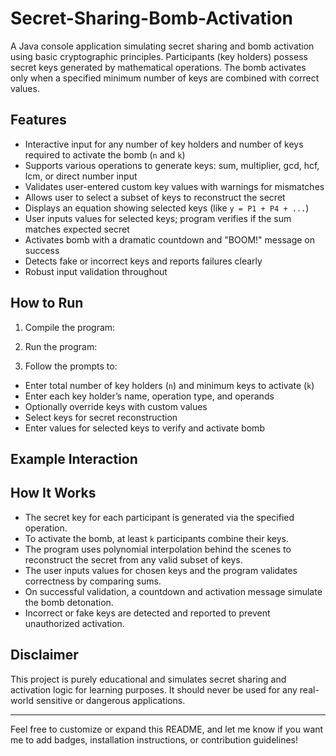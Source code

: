 # Secret-Sharing-Bomb-Activation

A Java console application simulating secret sharing and bomb activation using basic cryptographic principles. Participants (key holders) possess secret keys generated by mathematical operations. The bomb activates only when a specified minimum number of keys are combined with correct values.

## Features

- Interactive input for any number of key holders and number of keys required to activate the bomb (`n` and `k`)
- Supports various operations to generate keys: sum, multiplier, gcd, hcf, lcm, or direct number input
- Validates user-entered custom key values with warnings for mismatches
- Allows user to select a subset of keys to reconstruct the secret
- Displays an equation showing selected keys (like `y = P1 + P4 + ...`)
- User inputs values for selected keys; program verifies if the sum matches expected secret
- Activates bomb with a dramatic countdown and "BOOM!" message on success
- Detects fake or incorrect keys and reports failures clearly
- Robust input validation throughout

## How to Run

1. Compile the program:

2. Run the program:

3. Follow the prompts to:
- Enter total number of key holders (`n`) and minimum keys to activate (`k`)
- Enter each key holder’s name, operation type, and operands
- Optionally override keys with custom values
- Select keys for secret reconstruction
- Enter values for selected keys to verify and activate bomb

## Example Interaction


## How It Works

- The secret key for each participant is generated via the specified operation.
- To activate the bomb, at least `k` participants combine their keys.
- The program uses polynomial interpolation behind the scenes to reconstruct the secret from any valid subset of keys.
- The user inputs values for chosen keys and the program validates correctness by comparing sums.
- On successful validation, a countdown and activation message simulate the bomb detonation.
- Incorrect or fake keys are detected and reported to prevent unauthorized activation.

## Disclaimer

This project is purely educational and simulates secret sharing and activation logic for learning purposes. It should never be used for any real-world sensitive or dangerous applications.

---

Feel free to customize or expand this README, and let me know if you want me to add badges, installation instructions, or contribution guidelines!
